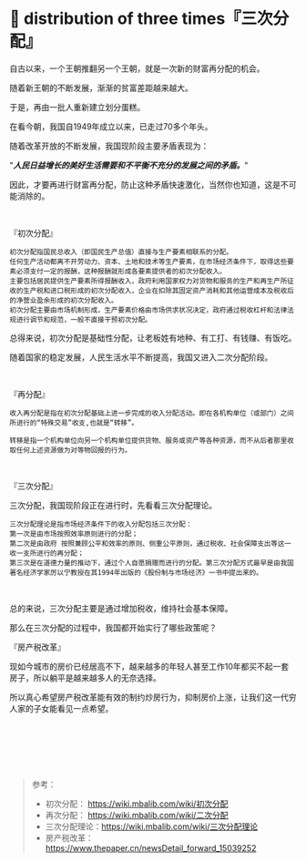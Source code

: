 # 🍰 distribution of three times『三次分配』

自古以来，一个王朝推翻另一个王朝，就是一次新的财富再分配的机会。

随着新王朝的不断发展，渐渐的贫富差距越来越大。

于是，再由一批人重新建立划分蛋糕。

在看今朝，我国自1949年成立以来，已走过70多个年头。

随着改革开放的不断发展，我国现阶段主要矛盾表现为：

"***人民日益增长的美好生活需要和不平衡不充分的发展之间的矛盾。***"

因此，才要再进行财富再分配，防止这种矛盾快速激化，当然你也知道，这是不可能消除的。

<br>

『初次分配』

    初次分配指国民总收入（即国民生产总值）直接与生产要素相联系的分配。
    任何生产活动都离不开劳动力、资本、土地和技术等生产要素，在市场经济条件下，取得这些要素必须支付一定的报酬，这种报酬就形成各要素提供者的初次分配收入。
    主要包括居民提供生产要素所得报酬收入，政府利用国家权力对货物和服务的生产和再生产所征收的生产税和进口税形成的初次分配收入，企业在扣除其固定资产消耗和其他运营成本及税收后的净营业盈余形成的初次分配收入。
    初次分配主要由市场机制形成，生产要素价格由市场供求状况决定，政府通过税收杠杆和法律法规进行调节和规范，一般不直接干预初次分配。
    
总得来说，初次分配是基础性分配，让老板姓有地种、有工打、有钱赚、有饭吃。

随着国家的稳定发展，人民生活水平不断提高，我国又进入二次分配阶段。

<br>

『再分配』

    收入再分配是指在初次分配基础上进一步完成的收入分配活动。即在各机构单位（或部门）之间所进行的“特殊交易”收支,也就是“转移”。
    
    转移是指一个机构单位向另一个机构单位提供货物、服务或资产等各种资源，而不从后者那里收取任何上述资源做为对等物回报的行为。

<br>

『三次分配』

三次分配，我国现阶段正在进行时，先看看三次分配理论。

    三次分配理论是指市场经济条件下的收入分配包括三次分配：
    第一次是由市场按照效率原则进行的分配；
    第二次是由政府 按照兼顾公平和效率的原则、侧重公平原则，通过税收、社会保障支出等这一收一支所进行的再分配；
    第三次是在道德力量的推动下，通过个人自愿捐赠而进行的分配。第三次分配方式最早是由我国著名经济学家厉以宁教授在其1994年出版的《股份制与市场经济》一书中提出来的。

<br>

总的来说，三次分配主要是通过增加税收，维持社会基本保障。

那么在三次分配的过程中，我国都开始实行了哪些政策呢？

『房产税改革』

现如今城市的房价已经居高不下，越来越多的年轻人甚至工作10年都买不起一套房子，所以躺平是越来越多人的无奈选择。

所以真心希望房产税改革能有效的制约炒房行为，抑制房价上涨，让我们这一代穷人家的子女能看见一点希望。




<br>
<br>
<br>
<br>
<br>

> 参考：
> 
> * 初次分配： https://wiki.mbalib.com/wiki/初次分配
> * 再次分配： https://wiki.mbalib.com/wiki/二次分配
> * 三次分配理论：https://wiki.mbalib.com/wiki/三次分配理论
> * 房产税改革：https://www.thepaper.cn/newsDetail_forward_15039252
